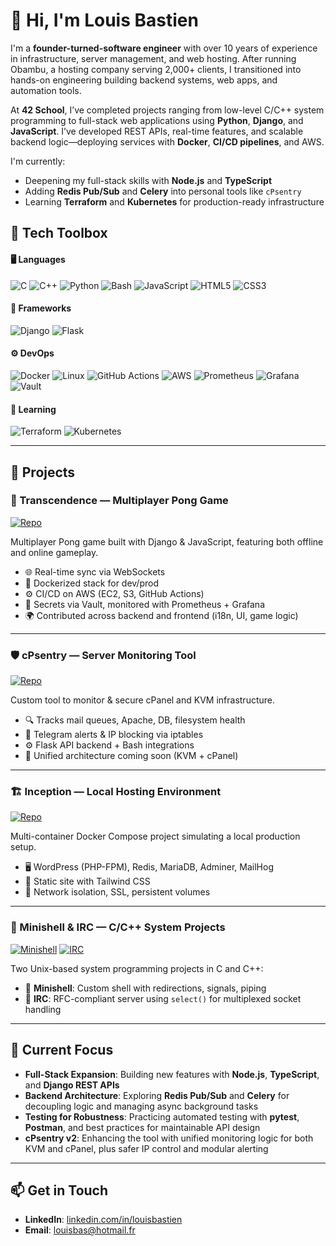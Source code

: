 # 👋 Hi, I'm Louis Bastien

I'm a **founder-turned-software engineer** with over 10 years of experience in infrastructure, server management, and web hosting. After running Obambu, a hosting company serving 2,000+ clients, I transitioned into hands-on engineering building backend systems, web apps, and automation tools.

At **42 School**, I’ve completed projects ranging from low-level C/C++ system programming to full-stack web applications using **Python**, **Django**, and **JavaScript**. I’ve developed REST APIs, real-time features, and scalable backend logic—deploying services with **Docker**, **CI/CD pipelines**, and AWS.

I'm currently:
- Deepening my full-stack skills with **Node.js** and **TypeScript**
- Adding **Redis Pub/Sub** and **Celery** into personal tools like `cPsentry`
- Learning **Terraform** and **Kubernetes** for production-ready infrastructure

## 🧰 Tech Toolbox

#### 🖥️ Languages
![C](https://img.shields.io/badge/C-00599C?style=for-the-badge&logo=c&logoColor=white)
![C++](https://img.shields.io/badge/C++-00599C?style=for-the-badge&logo=c%2B%2B&logoColor=white)
![Python](https://img.shields.io/badge/Python-3670A0?style=for-the-badge&logo=python&logoColor=white)
![Bash](https://img.shields.io/badge/Bash-4EAA25?style=for-the-badge&logo=gnubash&logoColor=white)
![JavaScript](https://img.shields.io/badge/JavaScript-F7DF1E?style=for-the-badge&logo=javascript&logoColor=black)
![HTML5](https://img.shields.io/badge/HTML5-E34F26?style=for-the-badge&logo=html5&logoColor=white)
![CSS3](https://img.shields.io/badge/CSS3-1572B6?style=for-the-badge&logo=css3&logoColor=white)

#### 🧩 Frameworks
![Django](https://img.shields.io/badge/Django-092E20?style=for-the-badge&logo=django&logoColor=white)
![Flask](https://img.shields.io/badge/Flask-000000?style=for-the-badge&logo=flask&logoColor=white)

#### ⚙️ DevOps
![Docker](https://img.shields.io/badge/Docker-2496ED?style=for-the-badge&logo=docker&logoColor=white)
![Linux](https://img.shields.io/badge/Linux-FCC624?style=for-the-badge&logo=linux&logoColor=black)
![GitHub Actions](https://img.shields.io/badge/GitHub%20Actions-2088FF?style=for-the-badge&logo=githubactions&logoColor=white)
![AWS](https://img.shields.io/badge/AWS-232F3E?style=for-the-badge&logo=amazonaws&logoColor=white)
![Prometheus](https://img.shields.io/badge/Prometheus-E6522C?style=for-the-badge&logo=prometheus&logoColor=white)
![Grafana](https://img.shields.io/badge/Grafana-F46800?style=for-the-badge&logo=grafana&logoColor=white)
![Vault](https://img.shields.io/badge/Vault-000000?style=for-the-badge&logo=vault&logoColor=white)

#### 🚀 Learning
![Terraform](https://img.shields.io/badge/Terraform-844FBA?style=for-the-badge&logo=terraform&logoColor=white)
![Kubernetes](https://img.shields.io/badge/Kubernetes-326CE5?style=for-the-badge&logo=kubernetes&logoColor=white)

---

## 🚀 Projects

### 🏓 Transcendence — Multiplayer Pong Game  
[![Repo](https://img.shields.io/badge/GitHub-Transcendence-blue?logo=github)](https://github.com/louis-bastien/ft_transcendence-showcase)

Multiplayer Pong game built with Django & JavaScript, featuring both offline and online gameplay.  
- 🌐 Real-time sync via WebSockets  
- 🐳 Dockerized stack for dev/prod  
- ⚙️ CI/CD on AWS (EC2, S3, GitHub Actions)  
- 🔐 Secrets via Vault, monitored with Prometheus + Grafana  
- 🌍 Contributed across backend and frontend (i18n, UI, game logic)

---

### 🛡️ cPsentry — Server Monitoring Tool  
[![Repo](https://img.shields.io/badge/GitHub-cPsentry-blue?logo=github)](https://github.com/louis-bastien/cPsentry)

Custom tool to monitor & secure cPanel and KVM infrastructure.  
- 🔍 Tracks mail queues, Apache, DB, filesystem health  
- 📡 Telegram alerts & IP blocking via iptables  
- ⚙️ Flask API backend + Bash integrations  
- 🧩 Unified architecture coming soon (KVM + cPanel)

---

### 🏗️ Inception — Local Hosting Environment  
[![Repo](https://img.shields.io/badge/GitHub-Inception-blue?logo=github)](https://github.com/louis-bastien/inception)

Multi-container Docker Compose project simulating a local production setup.  
- 🖥️ WordPress (PHP-FPM), Redis, MariaDB, Adminer, MailHog  
- 🎨 Static site with Tailwind CSS  
- 🔐 Network isolation, SSL, persistent volumes

---

### 🧪 Minishell & IRC — C/C++ System Projects  
[![Minishell](https://img.shields.io/badge/GitHub-Minishell-blue?logo=github)](https://github.com/louis-bastien/minishell)
[![IRC](https://img.shields.io/badge/GitHub-IRC-blue?logo=github)](https://github.com/louis-bastien/IRC)

Two Unix-based system programming projects in C and C++:  
- 🐚 **Minishell**: Custom shell with redirections, signals, piping  
- 💬 **IRC**: RFC-compliant server using `select()` for multiplexed socket handling  

---

## 🌱 Current Focus

- **Full-Stack Expansion**: Building new features with **Node.js**, **TypeScript**, and **Django REST APIs**
- **Backend Architecture**: Exploring **Redis Pub/Sub** and **Celery** for decoupling logic and managing async background tasks
- **Testing for Robustness**: Practicing automated testing with **pytest**, **Postman**, and best practices for maintainable API design
- **cPsentry v2**: Enhancing the tool with unified monitoring logic for both KVM and cPanel, plus safer IP control and modular alerting

---

## 📫 Get in Touch

- **LinkedIn**: [linkedin.com/in/louisbastien](https://www.linkedin.com/in/louisbastien)  
- **Email**: louisbas@hotmail.fr
